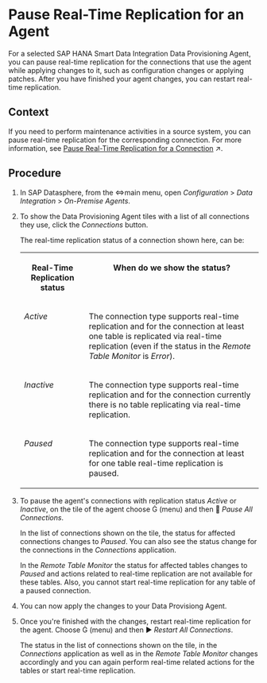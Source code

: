 <!-- loiodac31a5e96cb41cf98383668d01d22cc -->

<link rel="stylesheet" type="text/css" href="css/sap-icons.css"/>

# Pause Real-Time Replication for an Agent

For a selected SAP HANA Smart Data Integration Data Provisioning Agent, you can pause real-time replication for the connections that use the agent while applying changes to it, such as configuration changes or applying patches. After you have finished your agent changes, you can restart real-time replication.



<a name="loiodac31a5e96cb41cf98383668d01d22cc__context_t3g_gpm_jrb"/>

## Context

If you need to perform maintenance activities in a source system, you can pause real-time replication for the corresponding connection. For more information, see [Pause Real-Time Replication for a Connection](https://help.sap.com/viewer/9f36ca35bc6145e4acdef6b4d852d560/DEV_CURRENT/en-US/a11f2441b840405c91918de757589097.html "Pause real-time replication for a connection while updating or maintaining the source. After you have finished with your maintenance activities you can restart real-time replication.") :arrow_upper_right:.



## Procedure

1.  In SAP Datasphere, from the <span class="SAP-icons-V5"></span>main menu, open *Configuration* \> *Data Integration* \> *On-Premise Agents*.

2.  To show the Data Provisioning Agent tiles with a list of all connections they use, click the *Connections* button.

    The real-time replication status of a connection shown here, can be:


    <table>
    <tr>
    <th valign="top">

    Real-Time Replication status
    
    </th>
    <th valign="top">

    When do we show the status?
    
    </th>
    </tr>
    <tr>
    <td valign="top">
    
    *Active*
    
    </td>
    <td valign="top">
    
    The connection type supports real-time replication and for the connection at least one table is replicated via real-time replication \(even if the status in the *Remote Table Monitor* is *Error*\).
    
    </td>
    </tr>
    <tr>
    <td valign="top">
    
    *Inactive*
    
    </td>
    <td valign="top">
    
    The connection type supports real-time replication and for the connection currently there is no table replicating via real-time replication.
    
    </td>
    </tr>
    <tr>
    <td valign="top">
    
    *Paused*
    
    </td>
    <td valign="top">
    
    The connection type supports real-time replication and for the connection at least for one table real-time replication is paused.
    
    </td>
    </tr>
    </table>
    
3.  To pause the agent's connections with replication status *Active* or *Inactive*, on the tile of the agent choose <span class="SAP-icons-V5"></span> \(menu\) and then <span class="SAP-icons-V5"></span> *Pause All Connections*.

    In the list of connections shown on the tile, the status for affected connections changes to *Paused*. You can also see the status change for the connections in the *Connections* application.

    In the *Remote Table Monitor* the status for affected tables changes to *Paused* and actions related to real-time replication are not available for these tables. Also, you cannot start real-time replication for any table of a paused connection.

4.  You can now apply the changes to your Data Provisiong Agent.

5.  Once you're finished with the changes, restart real-time replication for the agent. Choose <span class="SAP-icons-V5"></span> \(menu\) and then :arrow_forward: *Restart All Connections*.

    The status in the list of connections shown on the tile, in the *Connections* application as well as in the *Remote Table Monitor* changes accordingly and you can again perform real-time related actions for the tables or start real-time replication.


